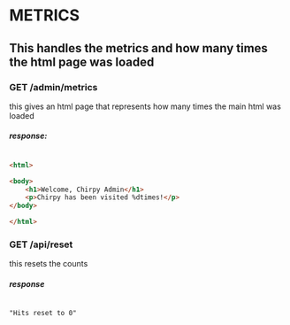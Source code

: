 # METRICS

## This handles the metrics and how many times the html page was loaded

### GET /admin/metrics

this gives an html page that represents how many times the main html was loaded

##### response:

```html

<html>

<body>
	<h1>Welcome, Chirpy Admin</h1>
	<p>Chirpy has been visited %dtimes!</p>
</body>

</html>

```

### GET /api/reset

this resets the counts

##### response

```

"Hits reset to 0"

```